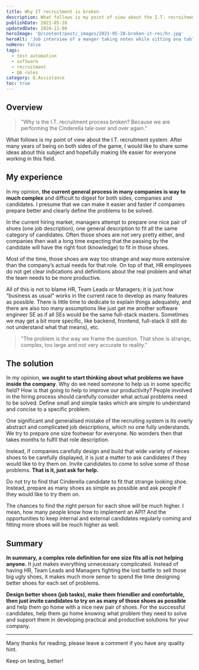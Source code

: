 ```yaml
---
title: Why IT recruitment is broken
description: What follows is my point of view about the I.T. recruitment system. After many years of being on both sides of the game, I would like to share some ideas about this subject and hopefully making life easier for everyone working in this field.
publishDate: 2021-05-28
updatedDate: 2024-11-08
heroImage: '@/content/post/_images/2021-05-28-broken-it-rec/hr.jpg'
heroAlt: 'Job interview of a manger taking notes while sitting ona table taking coffee with the candidate.'
noHero: false
tags:
  - test automation
  - software
  - recruitment
  - QA roles
category: Q.Assistance
toc: true
---
```



## Overview

> "Why is the I.T. recruitment process broken? Because we are performing the Cinderella tale over and over again."

What follows is my point of view about the I.T. recruitment system. After many years of being on both sides of the game, I would like to share some ideas about this subject and hopefully making life easier for everyone working in this field.

## My experience
In my opinion, **the current general process in many companies is way to much complex** and difficult to digest for both sides, companies and candidates. I presume that we can make it easier and faster if companies prepare better and clearly define the problems to be solved.

In the current hiring market, managers attempt to prepare one nice pair of shoes (one job description), one general description to fit all the same category of candidates. Often those shoes are not very pretty either, and companies then wait a long time expecting that the passing by the candidate will have the right foot (knowledge) to fit in those shoes.

Most of the time, those shoes are way too strange and way more extensive than the company’s actual needs for that role. On top of that, HR employees do not get clear indications and definitions about the real problem and what the team needs to be more productive.

All of this is not to blame HR, Team Leads or Managers; it is just how “business as usual” works in the current race to develop as many features as possible. There is little time to dedicate to explain things adequately, and there are also too many assumptions like just get me another software engineer SE as if all SEs would be the same full-stack masters. Sometimes we may get a bit more specific, like backend, frontend, full-stack (I still do not understand what that means), etc.

> "The problem is the way we frame the question. That shoe is strange, complex, too large and not very accurate to reality."

## The solution
In my opinion, **we ought to start thinking about what problems we have inside the company**. Why do we need someone to help us in some specific field? How is that going to help to improve our productivity? People involved in the hiring process should carefully consider what actual problems need to be solved. Define small and simple tasks which are simple to understand and concise to a specific problem. 

One significant and generalised mistake of the recruiting system is its overly abstract and complicated job descriptions, which no one fully understands. We try to prepare one size footwear for everyone. No wonders then that takes months to fulfil that role description. 

Instead, if companies carefully design and build that wide variety of nieces shoes to be carefully displayed, it is just a matter to ask candidates if they would like to try them on. Invite candidates to come to solve some of those problems. **That is it, just ask for help.**

Do not try to find that Cinderella candidate to fit that strange looking shoe. Instead, prepare as many shoes as simple as possible and ask people if they would like to try them on.

The chances to find the right person for each shoe will be much higher. I mean, how many people know how to implement an API? And the opportunities to keep internal and external candidates regularly coming and fitting more shoes will be much higher as well.


## Summary
**In summary, a complex role definition for one size fits all is not helping anyone.** It just makes everything unnecessary complicated. Instead of having HR, Team Leads and Managers fighting the lost battle to sell those big ugly shoes, it makes much more sense to spend the time designing better shoes for each set of problems. 

**Design better shoes (job tasks), make them friendlier and comfortable, then just invite candidates to try on as many of those shoes as possible** and help them go home with a nice new pair of shoes. For the successful candidates, help them go home knowing what problem they need to solve and support them in developing practical and productive solutions for your company.

------
Many thanks for reading, please leave a comment if you have any quality hint.

Keep on testing, better!
